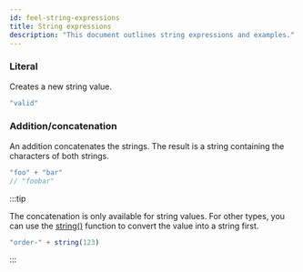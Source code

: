 ```yaml
---
id: feel-string-expressions
title: String expressions
description: "This document outlines string expressions and examples."
---
```


### Literal

Creates a new string value.

```js
"valid"
```

### Addition/concatenation

An addition concatenates the strings. The result is a string containing the characters of both strings.

```js
"foo" + "bar"
// "foobar"
```

:::tip

The concatenation is only available for string values. For other types, you can use
the [string()](../builtin-functions/feel-built-in-functions-conversion#string) function to convert
the value into a string first.

```js
"order-" + string(123)
```

:::
